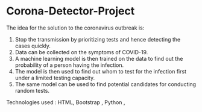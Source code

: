 # Corona-Detector-Project
The idea for the solution to the coronavirus outbreak is:
1. Stop the transmission by prioritizing tests and hence detecting the cases quickly.
2. Data can be collected on the symptoms of COVID-19.
3. A machine learning model is then trained on the data to find out the probability of a person having the infection.
4. The model is then used to find out whom to test for the infection first under a limited testing capacity.
5. The same model can be used to find potential candidates for conducting random tests.

Technologies used : HTML, Bootstrap , Python , 
